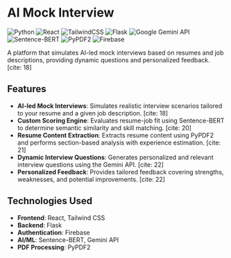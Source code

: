 # AI Mock Interview

![Python](https://img.shields.io/badge/Python-3776AB?style=for-the-badge&logo=python&logoColor=white)
![React](https://img.shields.io/badge/React-20232A?style=for-the-badge&logo=react&logoColor=61DAFB)
![TailwindCSS](https://img.shields.io/badge/Tailwind_CSS-38B2AC?style=for-the-badge&logo=tailwind-css&logoColor=white)
![Flask](https://img.shields.io/badge/Flask-000000?style=for-the-badge&logo=flask&logoColor=white)
![Google Gemini API](https://img.shields.io/badge/Gemini_API-blueviolet?style=for-the-badge)
![Sentence-BERT](https://img.shields.io/badge/Sentence--BERT-orange?style=for-the-badge)
![PyPDF2](https://img.shields.io/badge/PyPDF2-red?style=for-the-badge)
![Firebase](https://img.shields.io/badge/Firebase-FFCA28?style=for-the-badge&logo=firebase&logoColor=black)

A platform that simulates AI-led mock interviews based on resumes and job descriptions, providing dynamic questions and personalized feedback. [cite: 18]

## Features

* **AI-led Mock Interviews**: Simulates realistic interview scenarios tailored to your resume and a given job description. [cite: 18]
* **Custom Scoring Engine**: Evaluates resume-job fit using Sentence-BERT to determine semantic similarity and skill matching. [cite: 20]
* **Resume Content Extraction**: Extracts resume content using PyPDF2 and performs section-based analysis with experience estimation. [cite: 21]
* **Dynamic Interview Questions**: Generates personalized and relevant interview questions using the Gemini API. [cite: 22]
* **Personalized Feedback**: Provides tailored feedback covering strengths, weaknesses, and potential improvements. [cite: 22]

## Technologies Used

* **Frontend**: React, Tailwind CSS 
* **Backend**: Flask 
* **Authentication**: Firebase
* **AI/ML**: Sentence-BERT, Gemini API 
* **PDF Processing**: PyPDF2 

